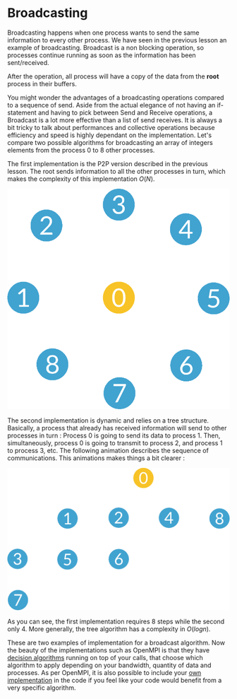 # Broadcasting

Broadcasting happens when one process wants to send the same information to every other process. We have seen in the previous lesson an example of broadcasting. Broadcast is a non blocking operation, so processes continue running as soon as the information has been sent/received.

After the operation, all process will have a copy of the data from the **root** process in their buffers.

You might wonder the advantages of a broadcasting operations compared to a sequence of send. Aside from the actual elegance of not having an if-statement and having to pick between Send and Receive operations, a Broadcast is a lot more effective than a list of send receives. It is always a bit tricky to talk about performances and collective operations because efficiency and speed is highly dependant on the implementation. Let's compare two possible algorithms for broadcasting an array of integers elements from the process 0 to 8 other processes.

The first implementation is the P2P version described in the previous lesson. The root sends information to all the other processes in turn, which makes the complexity of this implementation $`O(N)`$.

![Broadcast using linear implementation](/img/bcast_p2p.gif)

The second implementation is dynamic and relies on a tree structure. Basically, a process that already has received information will send to other processes in turn : Process 0 is going to send its data to process 1. Then, simultaneously, process 0 is going to transmit to process 2, and process 1 to process 3, etc. The following animation describes the sequence of communications. This animations makes things a bit clearer :

![Broadcast using tree implementation](/img/bcast_tree.gif)

As you can see, the first implementation requires 8 steps while the second only 4. More generally, the tree algorithm has a complexity in $`O(log n)`$.

These are two examples of implementation for a broadcast algorithm. Now the beauty of the implementations such as OpenMPI is that they have [decision algorithms](https://www.open-mpi.org/papers/workshop-2006/tue_07_coll_and_topo.pdf) running on top of your calls, that choose which algorithm to apply depending on your bandwidth, quantity of data and processes. As per OpenMPI, it is also possible to include your [own implementation](https://www.open-mpi.org/papers/ics-2004/ics-2004.pdf) in the code if you feel like your code would benefit from a very specific algorithm.